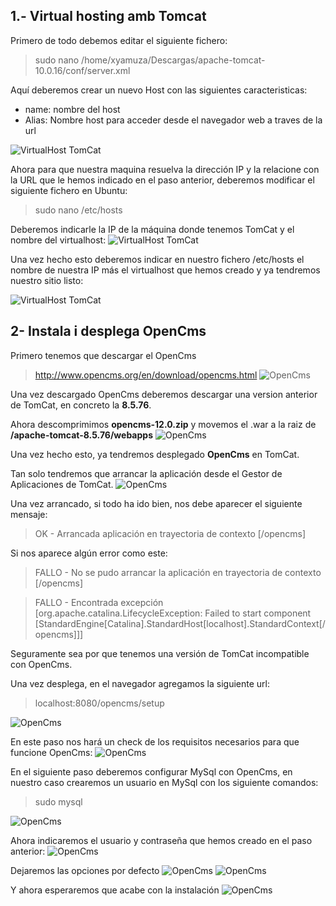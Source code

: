
## 1.- Virtual hosting amb Tomcat

Primero de todo debemos editar el siguiente fichero:
> sudo nano /home/xyamuza/Descargas/apache-tomcat-10.0.16/conf/server.xml

Aquí deberemos crear un nuevo Host con las siguientes caracteristicas:

- name: nombre del host 
- Alias: Nombre host para acceder desde el navegador web a traves de la url

![VirtualHost TomCat](img/P1.png)

Ahora para que nuestra maquina resuelva la dirección IP y la relacione con la URL que le hemos indicado en el paso anterior, deberemos modificar el siguiente fichero en Ubuntu:

> sudo nano /etc/hosts

Deberemos indicarle la IP de la máquina donde tenemos TomCat y el nombre del virtualhost:
![VirtualHost TomCat](img/hosts.png)

Una vez hecho esto deberemos indicar en nuestro fichero /etc/hosts el nombre de nuestra IP más el virtualhost que hemos creado y ya tendremos nuestro sitio listo:

![VirtualHost TomCat](img/P1.1.png)


## 2- Instala i desplega OpenCms

Primero tenemos que descargar el OpenCms
> http://www.opencms.org/en/download/opencms.html
![OpenCms ](img/2.1.png)

Una vez descargado OpenCms deberemos descargar una version anterior de TomCat, en concreto la **8.5.76**.

Ahora descomprimimos **opencms-12.0.zip** y movemos el .war a la raiz de **/apache-tomcat-8.5.76/webapps**
![OpenCms ](img/2.2.png)

Una vez hecho esto, ya tendremos desplegado **OpenCms** en TomCat.

Tan solo tendremos que arrancar la aplicación desde el Gestor de Aplicaciones de TomCat.
![OpenCms ](img/2.3.png)

Una vez arrancado, si todo ha ido bien, nos debe aparecer el siguiente mensaje:	

>OK - Arrancada aplicación en trayectoria de contexto [/opencms]

Si nos aparece algún error como este:

>FALLO - No se pudo arrancar la aplicación en trayectoria de contexto [/opencms]

>FALLO - Encontrada excepción [org.apache.catalina.LifecycleException: Failed to start component [StandardEngine[Catalina].StandardHost[localhost].StandardContext[/opencms]]]

Seguramente sea por que tenemos una versión de TomCat incompatible con OpenCms.


Una vez desplega, en el navegador agregamos la siguiente url:
>localhost:8080/opencms/setup

![OpenCms ](img/2.4.png)

En este paso nos hará un check de los requisitos necesarios para que funcione OpenCms:
![OpenCms ](img/2.5.png)

En el siguiente paso deberemos configurar MySql con OpenCms, en nuestro caso crearemos un usuario en MySql con los siguiente comandos:
> sudo mysql

![OpenCms ](img/2.6.png)

Ahora indicaremos el usuario y contraseña que hemos creado en el paso anterior:
![OpenCms ](img/2.7.png)

Dejaremos las opciones por defecto
![OpenCms ](img/2.8.png)
![OpenCms ](img/2.9.png)

Y ahora esperaremos que acabe con la instalación
![OpenCms ](img/2.2.1.png)